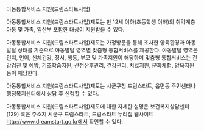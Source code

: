 아동통합서비스 지원(드림스타트사업)


아동통합서비스 지원(드림스타트사업)제도는 만 12세 이하(초등학생 이하)의 취약계층 아동 및 가족, 임산부 포함한 대상이 지원받을 수 있다.


아동통합서비스 지원(드림스타트사업)제도는 가정방문을 통해 조사한 양육환경과 아동발달 상태를 기준으로 아동발달 영역별 맞춤형 통합서비스를 제공한다. 아동발달 영역은 인지, 언어, 신체건강, 정서, 행동, 부모 및 가족지원이 해당하며 맞춤형 통합서비스는 건강검진 및 예방, 기초학습지원, 산전산후관리, 건강관리, 치료지원, 문화체험, 양육지원 등이 해당한다.


아동통합서비스 지원(드림스타트사업)제도는 시군구청 드림스타트, 읍면동 주민센터나 행정복지센터에서 상담 후 신청할 수 있다.


아동통합서비스 지원(드림스타트사업)제도에 대한 자세한 설명은 보건복지상담센터(129) 혹은 주소지 시군구 드림스타트, 드림스타트 누리집 웹사이트 http://www.dreamstart.go.kr에서 확인할 수 있다.